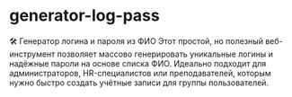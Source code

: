 # generator-log-pass
🛠️ Генератор логина и пароля из ФИО Этот простой, но полезный веб-инструмент позволяет массово генерировать уникальные логины и надёжные пароли на основе списка ФИО. Идеально подходит для администраторов, HR-специалистов или преподавателей, которым нужно быстро создать учётные записи для группы пользователей.
